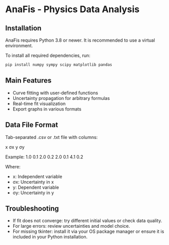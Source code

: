 # AnaFis - Physics Data Analysis

## Installation

AnaFis requires Python 3.8 or newer. It is recommended to use a virtual environment.

To install all required dependencies, run:
```bash
pip install numpy sympy scipy matplotlib pandas
```

## Main Features
- Curve fitting with user-defined functions
- Uncertainty propagation for arbitrary formulas
- Real-time fit visualization
- Export graphs in various formats

## Data File Format
Tab-separated .csv or .txt file with columns:

x   σx  y   σy

Example:
1.0 0.1 2.0 0.2
2.0 0.1 4.1 0.2

Where:
- x: Independent variable
- σx: Uncertainty in x
- y: Dependent variable
- σy: Uncertainty in y

## Troubleshooting
- If fit does not converge: try different initial values or check data quality.
- For large errors: review uncertainties and model choice.
- For missing tkinter: install it via your OS package manager or ensure it is included in your Python installation.